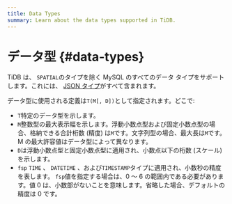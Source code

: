```yaml
---
title: Data Types
summary: Learn about the data types supported in TiDB.
---
```


# データ型 {#data-types}

TiDB は、 `SPATIAL`のタイプを除く MySQL のすべてのデータ タイプをサポートします。これには、 [JSON タイプ](/data-type-json.md)がすべて含まれます。

データ型に使用される定義は`T(M[, D])`として指定されます。どこで:

-   `T`特定のデータ型を示します。
-   `M`整数型の最大表示幅を示します。浮動小数点型および固定小数点型の場合、格納できる合計桁数 (精度) は`M`です。文字列型の場合、最大長は`M`です。 M の最大許容値はデータ型によって異なります。
-   `D`は浮動小数点型と固定小数点型に適用され、小数点以下の桁数 (スケール) を示します。
-   `fsp` `TIME` 、 `DATETIME` 、および`TIMESTAMP`タイプに適用され、小数秒の精度を表します。 `fsp`値を指定する場合は、0 ～ 6 の範囲内である必要があります。値 0 は、小数部がないことを意味します。省略した場合、デフォルトの精度は 0 です。
